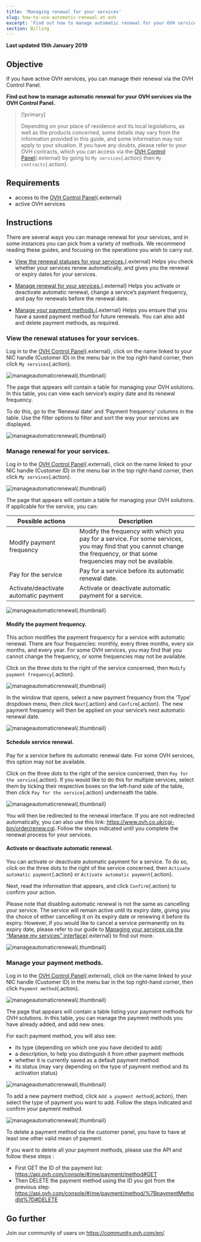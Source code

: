 ```yaml
---
title: 'Managing renewal for your services'
slug: how-to-use-automatic-renewal-at-ovh
excerpt: 'Find out how to manage automatic renewal for your OVH services via the OVH Control Panel'
section: Billing
---
```


**Last updated 15th January 2019**

## Objective

If you have active OVH services, you can manage their renewal via the OVH Control Panel. 

**Find out how to manage automatic renewal for your OVH services via the OVH Control Panel.**

> [!primary]
>
> Depending on your place of residence and its local legislations, as well as the products concerned, some details may vary from the information provided in this guide, and some information may not apply to your situation. If you have any doubts, please refer to your OVH contracts, which you can access via the [OVH Control Panel](https://www.ovh.com/auth/?action=gotomanager){.external} by going to `My services`{.action} then `My contracts`{.action}.
>

## Requirements

- access to the [OVH Control Panel](https://www.ovh.com/auth/?action=gotomanager){.external}
- active OVH services

## Instructions

There are several ways you can manage renewal for your services, and in some instances you can pick from a variety of methods. We recommend reading these guides, and focusing on the operations you wish to carry out. 

- [View the renewal statuses for your services.](https://docs.ovh.com/gb/en/billing/how-to-use-automatic-renewal-at-ovh/#view-the-renewal-statuses-for-your-services){.external} Helps you check whether your services renew automatically, and gives you the renewal or expiry dates for your services.

- [Manage renewal for your services.](https://docs.ovh.com/gb/en/billing/how-to-use-automatic-renewal-at-ovh/#manage-renewal-for-your-services){.external} Helps you activate or deactivate automatic renewal, change a service’s payment frequency, and pay for renewals before the renewal date.

- [Manage your payment methods.](https://docs.ovh.com/gb/en/billing/how-to-use-automatic-renewal-at-ovh/#manage-your-payment-methods_1){.external} Helps you ensure that you have a saved payment method for future renewals. You can also add and delete payment methods, as required.

### View the renewal statuses for your services.

Log in to the [OVH Control Panel](https://www.ovh.com/auth/?action=gotomanager){.external}, click on the name linked to your NIC handle (Customer ID) in the menu bar in the top right-hand corner, then click `My services`{.action}.

![manageautomaticrenewal](images/manage-automatic-renewal-step1.png){.thumbnail}

The page that appears will contain a table for managing your OVH solutions. In this table, you can view each service’s expiry date and its renewal frequency.

To do this, go to the ‘Renewal date’ and ‘Payment frequency’ columns in the table. Use the filter options to filter and sort the way your services are displayed.

![manageautomaticrenewal](images/manage-automatic-renewal-step2.png){.thumbnail}

### Manage renewal for your services.

Log in to the [OVH Control Panel](https://www.ovh.com/auth/?action=gotomanager){.external}, click on the name linked to your NIC handle (Customer ID) in the menu bar in the top right-hand corner, then click `My services`{.action}.

![manageautomaticrenewal](images/manage-automatic-renewal-step1.png){.thumbnail}

The page that appears will contain a table for managing your OVH solutions. If applicable for the service, you can:

|Possible actions|Description|
|---|---|
|Modify payment frequency|Modify the frequency with which you pay for a service. For some services, you may find that you cannot change the frequency, or that some frequencies may not be available.|
|Pay for the service|Pay for a service before its automatic renewal date.|
|Activate/deactivate automatic payment|Activate or deactivate automatic payment for a service.|

![manageautomaticrenewal](images/manage-automatic-renewal-step3.png){.thumbnail}

#### Modify the payment frequency.

This action modifies the payment frequency for a service with automatic renewal. There are four frequencies: monthly, every three months, every six months, and every year. For some OVH services, you may find that you cannot change the frequency, or some frequencies may not be available.

Click on the three dots to the right of the service concerned, then `Modify payment frequency`{.action}.

![manageautomaticrenewal](images/manage-automatic-renewal-step4.png){.thumbnail} 

In the window that opens, select a new payment frequency from the ‘Type’ dropdown menu, then click `Next`{.action} and `Confirm`{.action}. The new payment frequency will then be applied on your service’s next automatic renewal date.

![manageautomaticrenewal](images/manage-automatic-renewal-step5.png){.thumbnail} 

#### Schedule service renewal.

Pay for a service before its automatic renewal date. For some OVH services, this option may not be available.

Click on the three dots to the right of the service concerned, then `Pay for the service`{.action}. If you would like to do this for multiple services, select them by ticking their respective boxes on the left-hand side of the table, then click `Pay for the service`{.action} underneath the table.

![manageautomaticrenewal](images/manage-automatic-renewal-step6.png){.thumbnail} 

You will then be redirected to the renewal interface. If you are not redirected automatically, you can also use this link: <https://www.ovh.co.uk/cgi-bin/order/renew.cgi>. Follow the steps indicated until you complete the renewal process for your services. 

#### Activate or deactivate automatic renewal.

You can activate or deactivate automatic payment for a service. To do so, click on the three dots to the right of the service concerned, then `Activate automatic payment`{.action} or `Activate automatic payment`{.action}. 

Next, read the information that appears, and click `Confirm`{.action} to confirm your action.

Please note that disabling automatic renewal is not the same as cancelling your service. The service will remain active until its expiry date, giving you the choice of either cancelling it on its expiry date or renewing it before its expiry. However, if you would like to cancel a service  permanently on its expiry date, please refer to our guide to [Managing your services via the “Manage my services” interface](https://docs.ovh.com/gb/en/billing/manage-ovh-services/#cancel-a-service-on-its-expiry-date){.external} to find out more.

![manageautomaticrenewal](images/manage-automatic-renewal-step7.png){.thumbnail} 

### Manage your payment methods.

Log in to the [OVH Control Panel](https://www.ovh.com/auth/?action=gotomanager){.external}, click on the name linked to your NIC handle (Customer ID) in the menu bar in the top right-hand corner, then click `Payment method`{.action}.

![manageautomaticrenewal](images/manage-automatic-renewal-step8.png){.thumbnail}

The page that appears will contain a table listing your payment methods for OVH solutions. In this table, you can manage the payment methods you have already added, and add new ones.

For each payment method, you will also see:

- its type (depending on which one you have decided to add)
- a description, to help you distinguish it from other payment methods
- whether it is currently saved as a default payment method
- its status (may vary depending on the type of payment method and its activation status)

![manageautomaticrenewal](images/manage-automatic-renewal-step9.png){.thumbnail}

To add a new payment method, click `Add a payment method`{.action}, then select the type of payment you want to add. Follow the steps indicated and confirm your payment method.

![manageautomaticrenewal](images/manage-automatic-renewal-step10.png){.thumbnail}

To delete a payment method via the customer panel, you have to have at least one other valid mean of payment.

If you want to delete all your payment methods, please use the API and follow these steps :
- First GET the ID of the payment list: https://api.ovh.com/console/#/me/payment/method#GET
- Then DELETE the payment method using the ID you got from the previous step:
  https://api.ovh.com/console/#/me/payment/method/%7BpaymentMethodId%7D#DELETE

## Go further

Join our community of users on <https://community.ovh.com/en/>.
